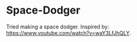 # Space-Dodger
Tried making a space dodger. Inspired by: https://www.youtube.com/watch?v=waY3LfJhQLY.
